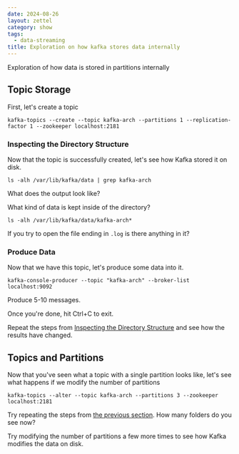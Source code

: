 ```yaml
---
date: 2024-08-26
layout: zettel
category: show
tags:
  - data-streaming
title: Exploration on how kafka stores data internally
---
```

Exploration of how data is stored in partitions internally

## Topic Storage

First, let's create a topic

`kafka-topics --create --topic kafka-arch --partitions 1 --replication-factor 1 --zookeeper localhost:2181`

### <a name="dir"></a>Inspecting the Directory Structure

Now that the topic is successfully created, let's see how Kafka stored it on disk.

`ls -alh /var/lib/kafka/data | grep kafka-arch`

What does the output look like?

What kind of data is kept inside of the directory?

`ls -alh /var/lib/kafka/data/kafka-arch*`

If you try to open the file ending in `.log` is there anything in it?

### Produce Data

Now that we have this topic, let's produce some data into it.

`kafka-console-producer --topic "kafka-arch" --broker-list localhost:9092`

Produce 5-10 messages.

Once you're done, hit Ctrl+C to exit.

Repeat the steps from [Inspecting the Directory Structure](#dir) and see how the results have
changed.


## Topics and Partitions

Now that you've seen what a topic with a single partition looks like, let's see what happens if we
modify the number of partitions

`kafka-topics --alter --topic kafka-arch --partitions 3 --zookeeper localhost:2181`

Try repeating the steps from [the previous section](#dir). How many folders do you see now?

Try modifying the number of partitions a few more times to see how Kafka modifies the data on disk.

